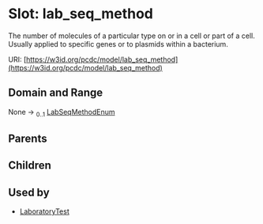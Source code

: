 
# Slot: lab_seq_method


The number of molecules of a particular type on or in a cell or part of a cell. Usually applied to specific genes or to plasmids within a bacterium.

URI: [https://w3id.org/pcdc/model/lab_seq_method](https://w3id.org/pcdc/model/lab_seq_method)


## Domain and Range

None &#8594;  <sub>0..1</sub> [LabSeqMethodEnum](LabSeqMethodEnum.md)

## Parents


## Children


## Used by

 * [LaboratoryTest](LaboratoryTest.md)
